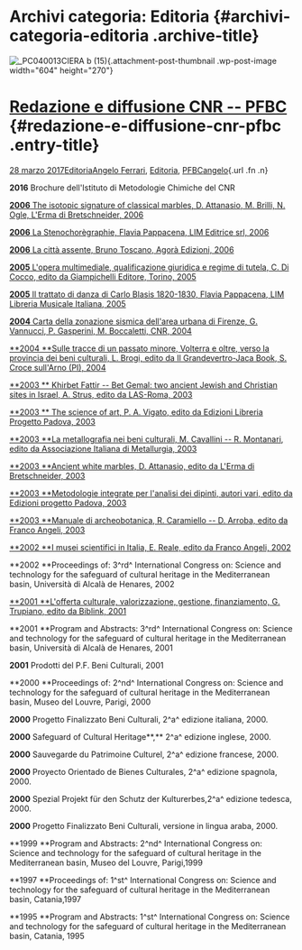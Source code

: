 Archivi categoria: Editoria {#archivi-categoria-editoria .archive-title}
===========================

![\_PC040013CIERA b (15)](wp-content/uploads/2018/11/PC040013CIERA-b-15-604x270.jpg){.attachment-post-thumbnail .wp-post-image width="604" height="270"}

[Redazione e diffusione CNR -- PFBC](index69dc.html?p=1132) {#redazione-e-diffusione-cnr-pfbc .entry-title}
=====

[28 marzo 2017](index69dc.html?p=1132 "Permalink a Redazione e diffusione CNR – PFBC")[Editoria](indexcf7d.html?cat=137)[Angelo Ferrari](indexdddd.html?tag=angelo-ferrari), [Editoria](indexd50c.html?tag=editoria), [PFBC](indexc5dc.html?tag=pfbc)[angelo](indexcd64.html?author=1 "Vedi tutti gli articoli di angelo"){.url .fn .n}

**2016** Brochure dell'Istituto di Metodologie Chimiche del CNR

[**2006** The isotopic signature of classical marbles, D. Attanasio, M. Brilli, N. Ogle, L'Erma di Bretschneider, 2006](wp-content/uploads/2018/11/EDITORIA-2006-Marbles-Classical.docx)

[**2006** La Stenochorègraphie, Flavia Pappacena, LIM Editrice srl, 2006](wp-content/uploads/2018/11/EDITORIA-2006-Coreografia.docx)

[**2006** La città assente, Bruno Toscano, Agorà Edizioni, 2006](wp-content/uploads/2018/11/EDITORIA-2006-Citta-Assente.docx)

[**2005** L'opera multimediale, qualificazione giuridica e regime di tutela, C. Di Cocco, edito da Giampichelli Editore, Torino, 2005](wp-content/uploads/2017/03/EDITORIA-2005-Opera-Multimediale.jpg)

[**2005** Il trattato di danza di Carlo Blasis 1820-1830, Flavia Pappacena, LIM Libreria Musicale Italiana, 2005](wp-content/uploads/2018/11/EDITORIA-2005-Danza-Carlo-Blasis.pdf)

[**2004** Carta della zonazione sismica dell'area urbana di Firenze, G. Vannucci, P. Gasperini, M. Boccaletti, CNR, 2004](wp-content/uploads/2018/11/EDITORIA-2004-Carta-Firenze.jpg)

[**2004 **Sulle tracce di un passato minore, Volterra e oltre, verso la provincia dei beni culturali, L. Brogi, edito da Il Grandevertro-Jaca Book, S. Croce sull'Arno (PI), 2004](wp-content/uploads/2018/11/EDITORIA-2004-Passato-Minore.docx)

[**2003 ** Khirbet Fattir -- Bet Gemal: two ancient Jewish and Christian sites in Israel, A. Strus, edito da LAS-Roma, 2003](wp-content/uploads/2018/11/EDITORIA-2003-Bet-gemal.docx)

[**2003 ** The science of art, P. A. Vigato, edito da Edizioni Libreria Progetto Padova, 2003](wp-content/uploads/2018/11/EDITORIA-2003-Science-of-ART.docx)

[**2003 **La metallografia nei beni culturali, M. Cavallini -- R. Montanari, edito da Associazione Italiana di Metallurgia, 2003](wp-content/uploads/2018/11/EDITORIA-2003-Metallografia.docx)

[**2003 **Ancient white marbles, D. Attanasio, edito da L'Erma di Bretschneider, 2003](wp-content/uploads/2018/11/EDITORIA-2003-Marbles.docx)

[**2003 **Metodologie integrate per l'analisi dei dipinti, autori vari,  edito da Edizioni progetto Padova, 2003](wp-content/uploads/2018/11/EDITORIA-2003-Analisi-Dipinti.docx)

[**2003 **Manuale di archeobotanica, R. Caramiello -- D. Arroba, edito da Franco Angeli, 2003](wp-content/uploads/2018/11/EDITORIA-2003-Archeobotanica.docx)

[**2002 **I musei scientifici in Italia, E. Reale, edito da Franco Angeli, 2002](wp-content/uploads/2018/11/EDITORIA-2002-Musei-Scientifici.docx)

**2002 **Proceedings of: 3^rd^ International Congress on: Science and technology for the safeguard of cultural heritage in the Mediterranean basin, Università di Alcalà de Henares, 2002

[**2001 **L'offerta culturale, valorizzazione, gestione, finanziamento, G. Trupiano, edito da Biblink, 2001](wp-content/uploads/2018/11/EDITORIA-2001-Offerta-Culturale.docx)

**2001 **Program and Abstracts: 3^rd^ International Congress on: Science and technology for the safeguard of cultural heritage in the Mediterranean basin, Università di Alcalà de Henares, 2001

**2001** Prodotti del P.F. Beni Culturali, 2001

**2000 **Proceedings of: 2^nd^ International Congress on: Science and technology for the safeguard of cultural heritage in the Mediterranean basin, Museo del Louvre, Parigi, 2000

**2000** Progetto Finalizzato Beni Culturali, 2^a^ edizione italiana, 2000.

**2000** Safeguard of Cultural Heritage**,** 2^a^ edizione inglese, 2000.

**2000** Sauvegarde du Patrimoine Culturel, 2^a^ edizione francese, 2000.

**2000** Proyecto Orientado de Bienes Culturales, 2^a^ edizione spagnola, 2000.

**2000** Spezial Projekt für den Schutz der Kulturerbes,2^a^ edizione tedesca, 2000.

**2000** Progetto Finalizzato Beni Culturali, versione in lingua araba, 2000.

**1999 **Program and Abstracts: 2^nd^ International Congress on: Science and technology for the safeguard of cultural heritage in the Mediterranean basin, Museo del Louvre, Parigi,1999

**1997 **Proceedings of: 1^st^ International Congress on: Science and technology for the safeguard of cultural heritage in the Mediterranean basin, Catania,1997

**1995 **Program and Abstracts: 1^st^ International Congress on: Science and technology for the safeguard of cultural heritage in the Mediterranean basin, Catania, 1995

